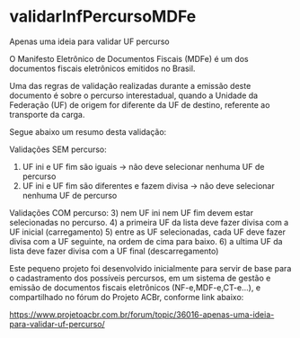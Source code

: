 # validarInfPercursoMDFe
Apenas uma ideia para validar UF percurso

O Manifesto Eletrônico de Documentos Fiscais (MDFe) é um dos documentos fiscais eletrônicos emitidos no Brasil.

Uma das regras de validação realizadas durante a emissão deste documento é sobre o percurso interestadual, quando a Unidade da Federação (UF) de origem for diferente da UF de destino, referente ao transporte da carga.

Segue abaixo um resumo desta validação:

Validações SEM percurso:
1) UF ini e UF fim são iguais
 -> não deve selecionar nenhuma UF de percurso
2) UF ini e UF fim são diferentes e fazem divisa
 -> não deve selecionar nenhuma UF de percurso

Validações COM percurso:
3) nem UF ini nem UF fim devem estar selecionadas no percurso.
4) a primeira UF da lista deve fazer divisa com a UF inicial (carregamento)
5) entre as UF selecionadas, cada UF deve fazer divisa com a UF seguinte, na ordem de cima para baixo.
6) a ultima UF da lista deve fazer divisa com a UF final (descarregamento)


Este pequeno projeto foi desenvolvido inicialmente para servir de base para o cadastramento dos possíveis percursos, em um sistema de gestão e emissão de documentos fiscais eletrônicos (NF-e,MDF-e,CT-e...), e compartilhado no fórum do Projeto ACBr, conforme link abaixo:

https://www.projetoacbr.com.br/forum/topic/36016-apenas-uma-ideia-para-validar-uf-percurso/

